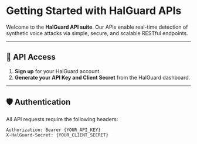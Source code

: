 # Getting Started with HalGuard APIs

Welcome to the **HalGuard API suite**. Our APIs enable real-time detection of synthetic voice attacks via simple, secure, and scalable RESTful endpoints.

---

## 🔑 API Access

1. **Sign up** for your HalGuard account.  
2. **Generate your API Key and Client Secret** from the HalGuard dashboard.

---

## 🛡️ Authentication

All API requests require the following headers:

```http
Authorization: Bearer {YOUR_API_KEY}
X-HalGuard-Secret: {YOUR_CLIENT_SECRET}
